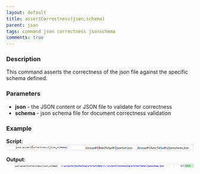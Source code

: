 ```yaml
---
layout: default
title: assertCorrectness(json,schema)
parent: json
tags: command json correctness jsonschema
comments: true
---
```



### Description
This command asserts the correctness of the json file against the specific schema defined.


### Parameters
- **json** - the JSON content or JSON file to validate for correctness
- **schema** \- json schema file for document correctness validation


### Example
**Script**:<br/>
![script](image/assertCorrectness_01.png)

**Output**:<br/>
![output](image/assertCorrectness_02.png)
